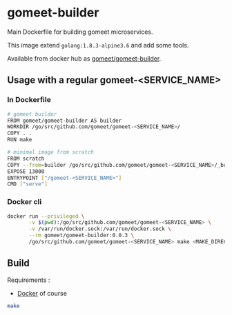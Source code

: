 # gomeet-builder

Main Dockerfile for building gomeet microservices.

This image extend `golang:1.8.3-alpine3.6` and add some tools.

Available from docker hub as [gomeet/gomeet-builder](https://hub.docker.com/r/gomeet/gomeet-builder/).

## Usage with a regular gomeet-<SERVICE_NAME>

### In Dockerfile

```bash
# gomeet builder
FROM gomeet/gomeet-builder AS builder
WORKDIR /go/src/github.com/gomeet/gomeet-<SERVICE_NAME>/
COPY . .
RUN make

# minimal image from scratch
FROM scratch
COPY --from=builder /go/src/github.com/gomeet/gomeet-<SERVICE_NAME>/_build/gomeet-<SERVICE_NAME> /gomeet-<SERVICE_NAME>
EXPOSE 13000
ENTRYPOINT ["/gomeet-<SERVICE_NAME>"]
CMD ["serve"]
```

### Docker cli

```bash
docker run --privileged \
       -v $(pwd):/go/src/github.com/gomeet/gomeet-<SERVICE_NAME> \
       -v /var/run/docker.sock:/var/run/docker.sock \
       --rm gomeet/gomeet-builder:0.0.3 \
       /go/src/github.com/gomeet/gomeet-<SERVICE_NAME> make <MAKE_DIRECTIVE>
```

## Build

Requirements :

  * [Docker](https://docs.docker.com/engine/installation/) of course

```bash
make
```

